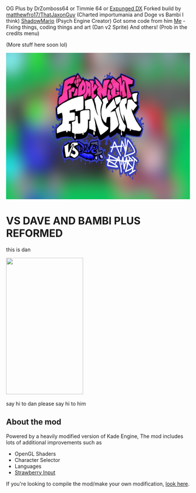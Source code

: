 OG Plus by DrZomboss64 or Timmie 64 or [Expunged DX](https://www.youtube.com/@expungedDX64)
Forked build by [matthewfro17/ThatJaxonGuy](https://github.com/matthewfro17) (Charted importumania and Doge vs Bambi I think)
[ShadowMario](https://github.com/ShadowMario) (Psych Engine Creator) Got some code from him
[Me](https://github.com/CamtheKirby) - Fixing things, coding things and art (Dan v2 Sprite)
And others! (Prob in the credits menu)

(More stuff here soon lol)

<img src="KadeEngineWitBackground.png" width="600" height="400">

# VS DAVE AND BAMBI PLUS REFORMED
this is dan

<img src="https://cdn.discordapp.com/attachments/892140166309892136/905267141299802152/dorve_reale.png" width="211" height="373">

say hi to dan
please say hi to him


## About the mod
Powered by a heavily modified version of Kade Engine, The mod includes lots of additional improvements such as
- OpenGL Shaders
- Character Selector
- Languages
- [Strawberry Input](https://github.com/benjaminpants/Funkin-Strawberry)

If you're looking to compile the mod/make your own modification, [look here](Modding.md).
